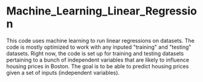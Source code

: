 # Machine_Learning_Linear_Regression
This code uses machine learning to run linear regressions on datasets. The code is mostly optimized to work with any inputed "training" and "testing" datasets. Right now, the code is set up for training and testing datasets pertaining to a bunch of independent variables that are likely to influence housing prices in Boston. The goal is to be able to predict housing prices given a set of inputs (independent variables). 
